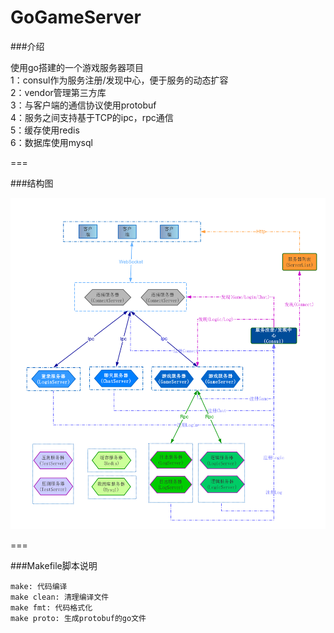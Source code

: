 # GoGameServer

###介绍

使用go搭建的一个游戏服务器项目  
1：consul作为服务注册/发现中心，便于服务的动态扩容  
2：vendor管理第三方库  
3：与客户端的通信协议使用protobuf  
4：服务之间支持基于TCP的ipc，rpc通信  
5：缓存使用redis  
6：数据库使用mysql

===

###结构图


![image](server.png)


===


###Makefile脚本说明

	make: 代码编译
	make clean: 清理编译文件
	make fmt: 代码格式化
	make proto: 生成protobuf的go文件
